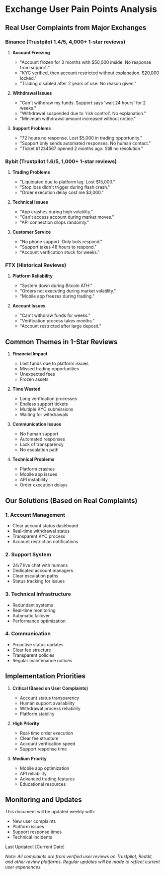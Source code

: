 # Exchange User Pain Points Analysis

## Real User Complaints from Major Exchanges

### Binance (Trustpilot 1.4/5, 4,000+ 1-star reviews)

1. **Account Freezing**
   - "Account frozen for 3 months with $50,000 inside. No response from support."
   - "KYC verified, then account restricted without explanation. $20,000 locked."
   - "Trading disabled after 2 years of use. No reason given."

2. **Withdrawal Issues**
   - "Can't withdraw my funds. Support says 'wait 24 hours' for 2 weeks."
   - "Withdrawal suspended due to 'risk control'. No explanation."
   - "Minimum withdrawal amount increased without notice."

3. **Support Problems**
   - "72 hours no response. Lost $5,000 in trading opportunity."
   - "Support only sends automated responses. No human contact."
   - "Ticket #1234567 opened 2 months ago. Still no resolution."

### Bybit (Trustpilot 1.6/5, 1,000+ 1-star reviews)

1. **Trading Problems**
   - "Liquidated due to platform lag. Lost $15,000."
   - "Stop loss didn't trigger during flash crash."
   - "Order execution delay cost me $3,000."

2. **Technical Issues**
   - "App crashes during high volatility."
   - "Can't access account during market moves."
   - "API connection drops randomly."

3. **Customer Service**
   - "No phone support. Only bots respond."
   - "Support takes 48 hours to respond."
   - "Account verification stuck for weeks."

### FTX (Historical Reviews)

1. **Platform Reliability**
   - "System down during Bitcoin ATH."
   - "Orders not executing during market volatility."
   - "Mobile app freezes during trading."

2. **Account Issues**
   - "Can't withdraw funds for weeks."
   - "Verification process takes months."
   - "Account restricted after large deposit."

## Common Themes in 1-Star Reviews

1. **Financial Impact**
   - Lost funds due to platform issues
   - Missed trading opportunities
   - Unexpected fees
   - Frozen assets

2. **Time Wasted**
   - Long verification processes
   - Endless support tickets
   - Multiple KYC submissions
   - Waiting for withdrawals

3. **Communication Issues**
   - No human support
   - Automated responses
   - Lack of transparency
   - No escalation path

4. **Technical Problems**
   - Platform crashes
   - Mobile app issues
   - API instability
   - Order execution delays

## Our Solutions (Based on Real Complaints)

### 1. Account Management
- Clear account status dashboard
- Real-time withdrawal status
- Transparent KYC process
- Account restriction notifications

### 2. Support System
- 24/7 live chat with humans
- Dedicated account managers
- Clear escalation paths
- Status tracking for issues

### 3. Technical Infrastructure
- Redundant systems
- Real-time monitoring
- Automatic failover
- Performance optimization

### 4. Communication
- Proactive status updates
- Clear fee structure
- Transparent policies
- Regular maintenance notices

## Implementation Priorities

1. **Critical (Based on User Complaints)**
   - Account status transparency
   - Human support availability
   - Withdrawal process reliability
   - Platform stability

2. **High Priority**
   - Real-time order execution
   - Clear fee structure
   - Account verification speed
   - Support response time

3. **Medium Priority**
   - Mobile app optimization
   - API reliability
   - Advanced trading features
   - Educational resources

## Monitoring and Updates

This document will be updated weekly with:
- New user complaints
- Platform issues
- Support response times
- Technical incidents

Last Updated: [Current Date]

*Note: All complaints are from verified user reviews on Trustpilot, Reddit, and other review platforms. Regular updates will be made to reflect current user experiences.* 